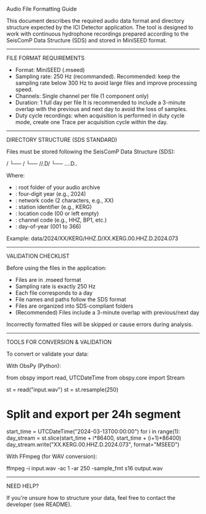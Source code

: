 Audio File Formatting Guide

This document describes the required audio data format and directory structure expected by the ICI Detector application. The tool is designed to work with continuous hydrophone recordings prepared according to the SeisComP Data Structure (SDS) and stored in MiniSEED format.

---

FILE FORMAT REQUIREMENTS

- Format: MiniSEED (.mseed)
- Sampling rate: 250 Hz (recommanded).
  Recommended: keep the sampling rate below 300 Hz to avoid large files and improve processing speed.
- Channels: Single channel per file (1 component only)
- Duration: 1 full day per file
  It is recommended to include a 3-minute overlap with the previous and next day to avoid the loss of samples.
- Duty cycle recordings: when acquisition is performed in duty cycle mode, create one Trace per acquisition cycle within the day.  

---

DIRECTORY STRUCTURE (SDS STANDARD)

Files must be stored following the SeisComP Data Structure (SDS):

<SDSROOT>/
└── <YEAR>/
    └── <NET>/<STA>/<CHAN>.D/
        └── <NET>.<STA>.<LOC>.<CHAN>.D.<YEAR>.<DOY>

Where:
- <SDSROOT>: root folder of your audio archive
- <YEAR>: four-digit year (e.g., 2024)
- <NET>: network code (2 characters, e.g., XX)
- <STA>: station identifier (e.g., KERG)
- <LOC>: location code (00 or left empty)
- <CHAN>: channel code (e.g., HHZ, BP1, etc.)
- <DOY>: day-of-year (001 to 366)

Example:
data/2024/XX/KERG/HHZ.D/XX.KERG.00.HHZ.D.2024.073

---

VALIDATION CHECKLIST

Before using the files in the application:

- Files are in .mseed format
- Sampling rate is exactly 250 Hz
- Each file corresponds to a day
- File names and paths follow the SDS format
- Files are organized into SDS-compliant folders
- (Recommended) Files include a 3-minute overlap with previous/next day

Incorrectly formatted files will be skipped or cause errors during analysis.

---

TOOLS FOR CONVERSION & VALIDATION

To convert or validate your data:

With ObsPy (Python):

from obspy import read, UTCDateTime
from obspy.core import Stream

st = read("input.wav")
st = st.resample(250)

# Split and export per 24h segment
start_time = UTCDateTime("2024-03-13T00:00:00")
for i in range(1):
    day_stream = st.slice(start_time + i*86400, start_time + (i+1)*86400)
    day_stream.write("XX.KERG.00.HHZ.D.2024.073", format="MSEED")


With FFmpeg (for WAV conversion):

ffmpeg -i input.wav -ac 1 -ar 250 -sample_fmt s16 output.wav

---

NEED HELP?

If you're unsure how to structure your data, feel free to contact the developer (see README).
